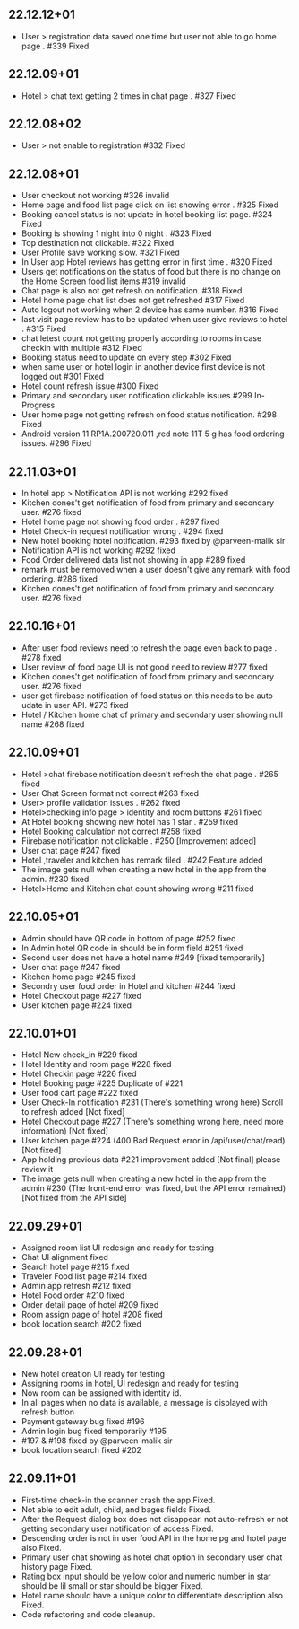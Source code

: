 ## 22.12.12+01
- User > registration data saved one time but user not able to go home page . #339 Fixed

## 22.12.09+01
- Hotel > chat text getting 2 times in chat page . #327 Fixed

## 22.12.08+02
- User > not enable to registration #332 Fixed

## 22.12.08+01
- User checkout not working #326 invalid
- Home page and food list page click on list showing error . #325 Fixed
- Booking cancel status is not update in hotel booking list page. #324 Fixed
- Booking is showing 1 night into 0 night . #323 Fixed
- Top destination not clickable. #322 Fixed
- User Profile save working slow. #321 Fixed
- In User app Hotel reviews has getting error in first time . #320 Fixed
- Users get notifications on the status of food but there is no change on the Home Screen food list items #319 invalid
- Chat page is also not get refresh on notification. #318 Fixed
- Hotel home page chat list does not get refreshed #317 Fixed
- Auto logout not working when 2 device has same number. #316 Fixed
- last visit page review has to be updated when user give reviews to hotel . #315 Fixed
- chat letest count not getting properly according to rooms in case checkin with multiple #312 Fixed
- Booking status need to update on every step #302 Fixed
- when same user or hotel login in another device first device is not logged out #301 Fixed
- Hotel count refresh issue #300 Fixed
- Primary and secondary user notification clickable issues #299 In-Progress
- User home page not getting refresh on food status notification. #298 Fixed
- Android version 11 RP1A.200720.011 ,red note 11T 5 g has food ordering issues. #296 Fixed

## 22.11.03+01
- In hotel app > Notification API is not working #292 fixed
- Kitchen dones't get notification of food from primary and secondary user. #276 fixed
- Hotel home page not showing food order . #297 fixed
- Hotel Check-in request notification wrong . #294 fixed
- New hotel booking hotel notification. #293 fixed by @parveen-malik sir
- Notification API is not working #292 fixed
- Food Order delivered data list not showing in app #289 fixed
- remark must be removed when a user doesn't give any remark with food ordering. #286 fixed
- Kitchen dones't get notification of food from primary and secondary user. #276 fixed

## 22.10.16+01
- After user food reviews need to refresh the page even back to page . #278 fixed
- User review of food page UI is not good need to review #277 fixed
- Kitchen dones't get notification of food from primary and secondary user. #276 fixed
- user get firebase notification of food status on this needs to be auto udate in user API. #273 fixed
- Hotel / Kitchen home chat of primary and secondary user showing null name #268 fixed

## 22.10.09+01
- Hotel >chat firebase notification doesn't refresh the chat page . #265 fixed
- User Chat Screen format not correct #263 fixed
- User> profile validation issues . #262 fixed
- Hotel>checking info page > identity and room buttons #261 fixed
- At Hotel booking showing new hotel has 1 star . #259 fixed
- Hotel Booking calculation not correct #258 fixed
- Fiirebase notification not clickable . #250 [Improvement added]
- User chat page #247 fixed
- Hotel ,traveler and kitchen has remark filed . #242 Feature added
- The image gets null when creating a new hotel in the app from the admin. #230 fixed
- Hotel>Home and Kitchen chat count showing wrong #211 fixed

## 22.10.05+01
- Admin should have QR code in bottom of page #252 fixed
- In Admin hotel QR code in should be in form field #251 fixed
- Second user does not have a hotel name #249 [fixed temporarily]
- User chat page #247 fixed
- Kitchen home page #245 fixed
- Secondry user food order in Hotel and kitchen #244 fixed
- Hotel Checkout page #227 fixed
- User kitchen page #224 fixed

## 22.10.01+01
- Hotel New check_in #229 fixed
- Hotel Identity and room page #228 fixed
- Hotel Checkin page #226 fixed
- Hotel Booking page #225 Duplicate of #221
- User food cart page #222 fixed
- User Check-In notification #231 (There's something wrong here) Scroll to refresh added [Not fixed]
- Hotel Checkout page #227 (There's something wrong here, need more information) [Not fixed]
- User kitchen page #224 (400 Bad Request error in /api/user/chat/read) [Not fixed]
- App holding previous data #221 improvement added [Not final] please review it
- The image gets null when creating a new hotel in the app from the admin #230 (The front-end error was fixed, but the API error remained) [Not fixed from the API side]

## 22.09.29+01
- Assigned room list UI redesign and ready for testing
- Chat UI alignment fixed
- Search hotel page #215 fixed
- Traveler Food list page #214 fixed
- Admin app refresh #212 fixed
- Hotel Food order #210 fixed
- Order detail page of hotel #209 fixed
- Room assign page of hotel #208 fixed
- book location search #202 fixed

## 22.09.28+01
- New hotel creation UI ready for testing
- Assigning rooms in hotel, UI redesign and ready for testing
- Now room can be assigned with identity id.
- In all pages when no data is available, a message is displayed with refresh button
- Payment gateway bug fixed #196
- Admin login bug fixed temporarily #195
- #197 & #198 fixed by @parveen-malik sir
- book location search fixed #202

## 22.09.11+01
- First-time check-in the scanner crash  the app Fixed.
- Not able to edit adult, child, and bages fields Fixed.
- After the Request dialog box does not disappear. not auto-refresh or not getting secondary user notification of access Fixed.
- Descending order is not in user food API in the home pg and hotel page also Fixed.
- Primary user chat showing as hotel chat option in secondary user chat history page Fixed.
- Rating box input should be yellow color and numeric number in star should be lil small or star should be bigger Fixed.
- Hotel name should have a unique color to differentiate description also Fixed.
- Code refactoring and code cleanup.